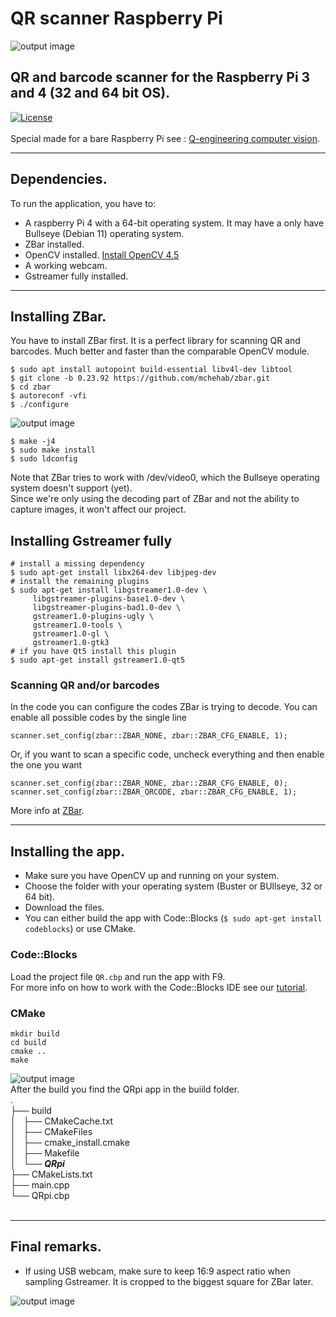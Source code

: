 # QR scanner Raspberry Pi
![output image]( https://qengineering.eu/images/QR.webp )
## QR and barcode scanner for the Raspberry Pi 3 and 4 (32 and 64 bit OS). <br/>
[![License](https://img.shields.io/badge/License-BSD%203--Clause-blue.svg)](https://opensource.org/licenses/BSD-3-Clause)<br/><br/>
Special made for a bare Raspberry Pi see : [Q-engineering computer vision](https://qengineering.eu/computer-vision-with-raspberry-pi-and-alternatives.html).


------------

## Dependencies.
To run the application, you have to:
- A raspberry Pi 4 with a 64-bit operating system. It may have a only have Bullseye (Debian 11) operating system. <br/>
- ZBar installed.
- OpenCV installed. [Install OpenCV 4.5](https://qengineering.eu/install-opencv-4.5-on-raspberry-64-os.html) <br/>
- A working webcam.
- Gstreamer fully installed.

------------

## Installing ZBar.
You have to install ZBar first. It is a perfect library for scanning QR and barcodes. Much better and faster than the comparable OpenCV module. 
```
$ sudo apt install autopoint build-essential libv4l-dev libtool
$ git clone -b 0.23.92 https://github.com/mchehab/zbar.git
$ cd zbar
$ autoreconf -vfi
$ ./configure
```
![output image]( https://qengineering.eu/images/QR_build.webp )
```
$ make -j4
$ sudo make install
$ sudo ldconfig
```
Note that ZBar tries to work with /dev/video0, which the Bullseye operating system doesn't support (yet).<br/>
Since we're only using the decoding part of ZBar and not the ability to capture images, it won't affect our project.<br/>

## Installing Gstreamer fully
```
# install a missing dependency
$ sudo apt-get install libx264-dev libjpeg-dev
# install the remaining plugins
$ sudo apt-get install libgstreamer1.0-dev \
     libgstreamer-plugins-base1.0-dev \
     libgstreamer-plugins-bad1.0-dev \
     gstreamer1.0-plugins-ugly \
     gstreamer1.0-tools \
     gstreamer1.0-gl \
     gstreamer1.0-gtk3
# if you have Qt5 install this plugin
$ sudo apt-get install gstreamer1.0-qt5
```

### Scanning QR and/or barcodes
In the code you can configure the codes ZBar is trying to decode.
You can enable all possible codes by the single line
```
scanner.set_config(zbar::ZBAR_NONE, zbar::ZBAR_CFG_ENABLE, 1);
```
Or, if you want to scan a specific code, uncheck everything and then enable the one you want 
```
scanner.set_config(zbar::ZBAR_NONE, zbar::ZBAR_CFG_ENABLE, 0);
scanner.set_config(zbar::ZBAR_QRCODE, zbar::ZBAR_CFG_ENABLE, 1);
```
More info at [ZBar](http://zbar.sourceforge.net/api/zbar_8h.html#f7818ad6458f9f40362eecda97acdcb0).

------------

## Installing the app.

- Make sure you have OpenCV up and running on your system.<br/>
- Choose the folder with your operating system (Buster or BUllseye, 32 or 64 bit).<br/>
- Download the files.<br/>
- You can either build the app with Code::Blocks (`$ sudo apt-get install codeblocks`) or use CMake.<br/>
### Code::Blocks
Load the project file `QR.cbp` and run the app with F9.<br/>
For more info on how to work with the Code::Blocks IDE see our [tutorial](https://qengineering.eu/opencv-c-examples-on-raspberry-pi.html).<br/>
### CMake
```
mkdir build
cd build
cmake ..
make
```
![output image]( https://qengineering.eu/images/QRpi_CMake.png )<br/>
After the build you find the QRpi app in the buiild folder.<br/>
.<br/>
├── build<br/>
│   ├── CMakeCache.txt<br/>
│   ├── CMakeFiles<br/>
│   ├── cmake_install.cmake<br/>
│   ├── Makefile<br/>
│   └── **_QRpi_**<br/>
├── CMakeLists.txt<br/>
├── main.cpp<br/>
└── QRpi.cbp<br/><br/>

------------

## Final remarks.

- If using USB webcam, make sure to keep 16:9 aspect ratio when sampling Gstreamer. It is cropped to the biggest square for ZBar later.

![output image]( https://qengineering.eu/images/QRsucces.png )

